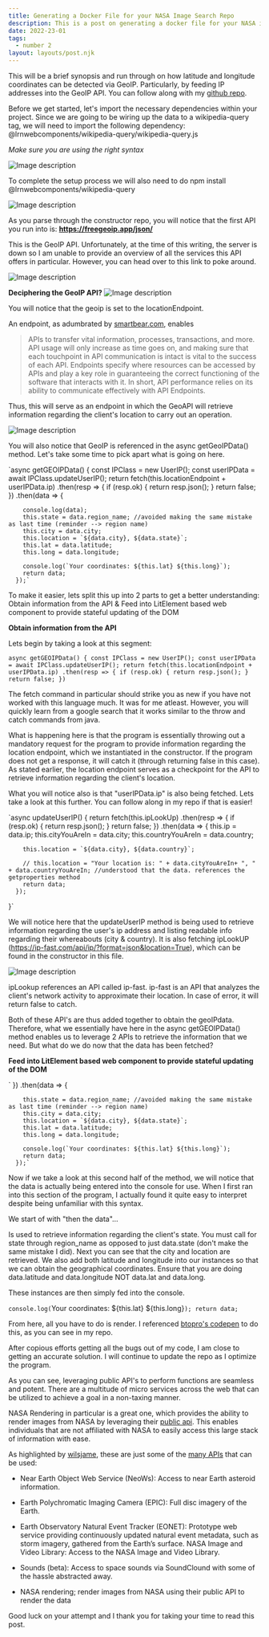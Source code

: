 ```yaml
---
title: Generating a Docker File for your NASA Image Search Repo
description: This is a post on generating a docker file for your NASA image search repo.
date: 2022-23-01
tags:
  - number 2
layout: layouts/post.njk
---
```

This will be a brief synopsis and run through on how latitude and longitude coordinates can be detected via GeoIP. Particularly, by feeding IP addresses into the GeoIP API. You can follow along with my [github repo](https://github.com/RajivThummala-psu/ip-project/blob/master/src/LocationFromIP.js). 

Before we get started, let's import the necessary dependencies within your project. Since we are going to be wiring up the data to a wikipedia-query tag, we will need to import the following dependency: @lrnwebcomponents/wikipedia-query/wikipedia-query.js

_Make sure you are using the right syntax_

![Image description](https://dev-to-uploads.s3.amazonaws.com/uploads/articles/r8ycv2suy22w095bxten.png)

To complete the setup process we will also need to do npm install @lrnwebcomponents/wikipedia-query

![Image description](https://dev-to-uploads.s3.amazonaws.com/uploads/articles/csmpiw6tqrlsky52cf0y.png)
 
As you parse through the constructor repo, you will notice that the first API you run into is: **https://freegeoip.app/json/**

This is the GeoIP API. Unfortunately, at the time of this writing, the server is down so I am unable to provide an overview of all the services this API offers in particular. However, you can head over to this link to poke around. 

![Image description](https://dev-to-uploads.s3.amazonaws.com/uploads/articles/vyob9fdinxuv9lscbl5k.png)

**Deciphering the GeoIP API?**
![Image description](https://dev-to-uploads.s3.amazonaws.com/uploads/articles/s433cvg4apylswqwr78k.png)
 
You will notice that the geoip is set to the locationEndpoint. 

An endpoint, as adumbrated by [smartbear.com](https://smartbear.com/learn/performance-monitoring/api-endpoints/#:~:text=Each%20endpoint%20is%20the%20location,to%20carry%20out%20their%20function.&text=The%20place%20that%20APIs%20send,lives%2C%20is%20called%20an%20endpoint.), enables  

> APIs to transfer vital information, processes, transactions, and more. API usage will only increase as time goes on, and making sure that each touchpoint in API communication is intact is vital to the success of each API. Endpoints specify where resources can be accessed by APIs and play a key role in guaranteeing the correct functioning of the software that interacts with it.  In short, API performance relies on its ability to communicate effectively with API Endpoints.

Thus, this will serve as an endpoint in which the GeoAPI will retrieve information regarding the client's location to carry out an operation. 

![Image description](https://dev-to-uploads.s3.amazonaws.com/uploads/articles/fcs1fkmabm1x55j3lrhg.png)

You will also notice that GeoIP is referenced in the async getGeoIPData() method. Let's take some time to pick apart what is going on here.

`async getGEOIPData() {
    const IPClass = new UserIP();
    const userIPData = await IPClass.updateUserIP();
    return fetch(this.locationEndpoint + userIPData.ip)
      .then(resp => {
        if (resp.ok) {
          return resp.json();
        }
        return false;
      })
      .then(data => {

        console.log(data);
        this.state = data.region_name; //avoided making the same mistake as last time (reminder --> region name)
        this.city = data.city;
        this.location = `${data.city}, ${data.state}`;
        this.lat = data.latitude; 
        this.long = data.longitude;

        console.log(`Your coordinates: ${this.lat} ${this.long}`);
        return data;
      });`

To make it easier, lets split this up into 2 parts to get a better understanding: Obtain information from the API & Feed into LitElement based web component to provide stateful updating of the DOM

**Obtain information from the API**

Lets begin by taking a look at this segment:

`async getGEOIPData() {
    const IPClass = new UserIP();
    const userIPData = await IPClass.updateUserIP();
    return fetch(this.locationEndpoint + userIPData.ip)
      .then(resp => {
        if (resp.ok) {
          return resp.json();
        }
        return false;
      })`

The fetch command in particular should strike you as new if you have not worked with this language much. It was for me atleast. However, you will quickly learn from a google search that it works similar to the throw and catch commands from java. 

What is happening here is that the program is essentially throwing out a mandatory request for the program to provide information regarding the location endpoint, which we instantiated in the constructor. If the program does not get a response, it will catch it (through returning false in this case). As stated earlier, the location endpoint serves as a checkpoint for the API to retrieve information regarding the client's location. 

What you will notice also is that "userIPData.ip" is also being fetched. Lets take a look at this further. You can follow along in my repo if that is easier!

`async updateUserIP() {
    return fetch(this.ipLookUp)
      .then(resp => {
        if (resp.ok) {
          return resp.json();
        }
        return false;
      })
      .then(data => {
        this.ip = data.ip;
        this.cityYouAreIn = data.city;
        this.countryYouAreIn = data.country;

        this.location = `${data.city}, ${data.country}`;

        // this.location = "Your location is: " + data.cityYouAreIn+ ", " + data.countryYouAreIn; //understood that the data. references the getproperties method
        return data;
      });
  }`

We will notice here that the updateUserIP method is being used to retrieve information regarding the user's ip address and listing readable info regarding their whereabouts (city & country). It is also fetching ipLookUP (https://ip-fast.com/api/ip/?format=json&location=True), which can be found in the constructor in this file. 

![Image description](https://dev-to-uploads.s3.amazonaws.com/uploads/articles/oa1uuy43jdvn5qx14amy.png)

ipLookup references an API called ip-fast. ip-fast is an API that analyzes the client's network activity to approximate their location. In case of error, it will return false to catch. 

Both of these API's are thus added together to obtain the geoIPdata. Therefore, what we essentially have here in the async getGEOIPData() method enables us to leverage 2 APIs to retrieve the information that we need. But what do we do now that the data has been fetched?

**Feed into LitElement based web component to provide stateful updating of the DOM**

`  })
      .then(data => {

        this.state = data.region_name; //avoided making the same mistake as last time (reminder --> region name)
        this.city = data.city;
        this.location = `${data.city}, ${data.state}`;
        this.lat = data.latitude; 
        this.long = data.longitude;

        console.log(`Your coordinates: ${this.lat} ${this.long}`);
        return data;
      });`

Now if we take a look at this second half of the method, we will notice that the data is actually being entered into the console for use. When I first ran into this section of the program, I actually found it quite easy to interpret despite being unfamiliar with this syntax. 

We start of with "then the data"...

Is used to retrieve information regarding the client's state. You must call for state through region_name as opposed to just data.state (don't make the same mistake I did). Next you can see that the city and location are retrieved. We also add both latitude and longitude into our instances so that we can obtain the geographical coordinates. Ensure that you are doing data.latitude and data.longitude NOT data.lat and data.long. 

These instances are then simply fed into the console.

`console.log(`Your coordinates: ${this.lat} ${this.long}`);
        return data;`

From here, all you have to do is render. I referenced [btopro's codepen](https://codepen.io/btopro/pen/yLNmVbw) to do this, as you can see in my repo. 

After copious efforts getting all the bugs out of my code, I am close to getting an accurate solution. I will continue to update the repo as I optimize the program.

As you can see, leveraging public API's to perform functions are seamless and potent. There are a multitude of micro services across the web that can be utilized to achieve a goal in a non-taxing manner. 

NASA Rendering in particular is a great one, which provides the ability to render images from NASA by leveraging their [public api](https://api.nasa.gov/api.html#apod). This enables individuals that are not affiliated with NASA to easily access this large stack of information with ease. 

As highlighted by [wilsjame](https://wilsjame.github.io/how-to-nasa/), these are just some of the [many APIs](https://api.nasa.gov/api.html#apod) that can be used: 

- Near Earth Object Web Service (NeoWs): Access to near Earth asteroid information.

- Earth Polychromatic Imaging Camera (EPIC): Full disc imagery of the Earth.

- Earth Observatory Natural Event Tracker (EONET): Prototype web service providing continuously updated natural event metadata, such as storm imagery, gathered from the Earth’s surface.
NASA Image and Video Library: Access to the NASA Image and Video Library.

- Sounds (beta): Access to space sounds via SoundClound with some of the hassle abstracted away.

- NASA rendering; render images from NASA using their public API to render the data


Good luck on your attempt and I thank you for taking your time to read this post. 






